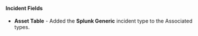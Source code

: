 
#### Incident Fields
- **Asset Table** - Added the **Splunk Generic** incident type to the Associated types.